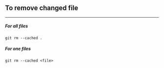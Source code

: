 ## To remove changed file
--------------

##### For all files  

`git rm --cached .`  
##### For one files  

`git rm --cached <file>`
